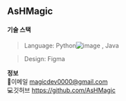 ## AsHMagic
#### 기술 스택
> Language: Python![image](https://github.com/AsHMagic/AsHMagic/assets/84615219/71f16303-e74d-4f22-be6c-281a73e6f1ad)
, Java

> Design: Figma



**정보**
<br/>
📩이메일 magicdev0000@gmail.com
<br/>
💻깃허브 https://github.com/AsHMagic
